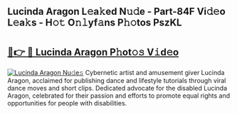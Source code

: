 ## Lucinda Aragon L𝚎a𝚔ed N𝚞𝚍e - Part-84F Vi𝚍𝚎o L𝚎a𝚔s - H𝚘𝚝 O𝚗𝚕yf𝚊ns P𝚑𝚘tos PszKL

# <h2><a href="http://kfc632.oniu.top/?m=Lucinda+Aragon">🔗👉 🔴 Lucinda Aragon P𝚑ot𝚘𝚜 V𝚒d𝚎o</a></h2>

[![Lucinda Aragon Nu𝚍e𝚜](https://i.imgur.com/0qMVB7G.gif)](http://kfc632.oniu.top/?m=Lucinda+Aragon)
Cybernetic artist and amusement giver Lucinda Aragon, acclaimed for publishing dance and lifestyle tutorials through viral dance moves and short clips. Dedicated advocate for the disabled Lucinda Aragon, celebrated for their passion and efforts to promote equal rights and opportunities for people with disabilities.  
